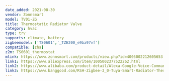 ```yaml
---
date_added: 2021-08-30
vendor: Zonnsmart
model: TV01-ZG
title: Thermostatic Radiator Valve
category: hvac
type: trv
supports: climate, battery
zigbeemodel: ['TS0601','_TZE200_e9ba97vf']
compatible: [zha]
z2m: TS0601_thermostat
mlink: https://www.zonnsmart.com/products/view.php?id=4005002212605653.html
link1: https://www.aliexpress.com/item/1005002377522262.html
link2: https://www.alibaba.com/product-detail/Alexa-Google-Voice-Command-strong-Tuya_1600284763854.html
link3: https://www.banggood.com/RSH-Zigbee-3_0-Tuya-Smart-Radiator-Thermostat-Smart-Speaker-Voice-Control-Thermostat-p-1830575.html
---
```

